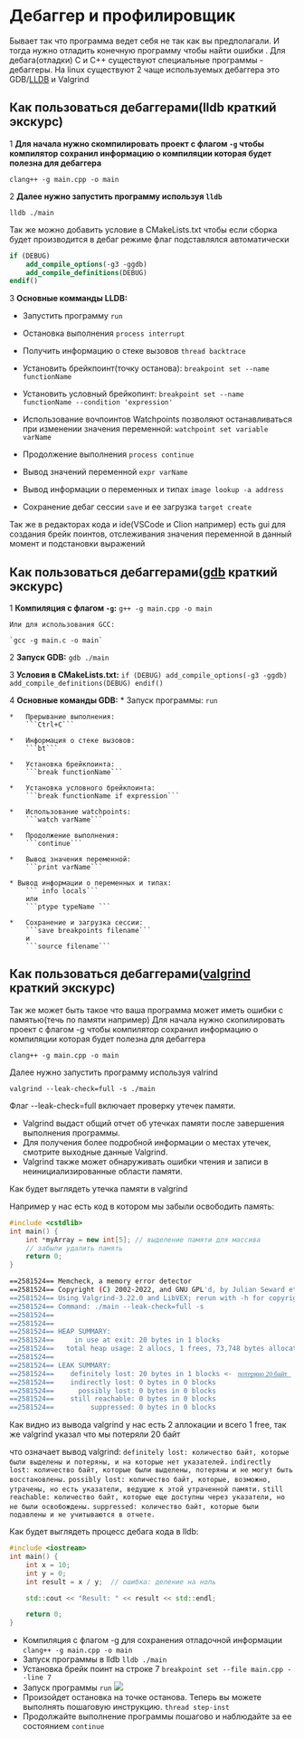 # Дебаггер и профилировщик
Бывает так что программа ведет себя не так как вы предполагали. И тогда нужно отладить конечную программу чтобы найти ошибки .
Для дебага(отладки) C и C++ существуют специальные программы -  дебаггеры.
На linux существуют 2 чаще используемых дебаггера это GDB/[LLDB](https://lldb.llvm.org/use/tutorial.html) и Valgrind

## Как пользоваться дебаггерами(lldb краткий экскурс)
1 **Для начала нужно скомпилировать проект с флагом `-g` чтобы компилятор сохранил информацию о компиляции которая будет полезна для дебаггера**

``` clang++ -g main.cpp -o main ```

2 **Далее нужно запустить программу используя `lldb`**

``` lldb ./main ```

Так же можно добавить условие в CMakeLists.txt чтобы если сборка будет производится в дебаг режиме флаг подставлялся автоматически
```cmake
if (DEBUG)
    add_compile_options(-g3 -ggdb)
    add_compile_definitions(DEBUG)
endif()
```

3 **Основные комманды LLDB:**
* Запустить программу
```run```

* Остановка выполнения
```process interrupt```

* Получить информацию о стеке вызовов
```thread backtrace```

* Установить брейкпоинт(точку останова):
```breakpoint set --name functionName```

* Установить условный брейкопинт:
```breakpoint set --name functionName --condition 'expression'```

* Использование вочпоинтов
Watchpoints позволяют останавливаться при изменении значения переменной:
```watchpoint set variable varName ```

* Продолжение выполнения
```process continue```

* Вывод значений переменной
```expr varName```

* Вывод информации о переменных и типах
```image lookup -a address```

* Сохранение дебаг сессии
```save``` и ее загрузка ```target create```

Так же в редакторах кода и ide(VSCode и Clion например) есть gui для создания брейк поинтов, отслеживания значения переменной в данный момент и подстановки выражений

## Как пользоваться дебаггерами([gdb](https://sourceware.org/gdb/current/onlinedocs/) краткий экскурс)
1  **Компиляция с флагом `-g`:**
    `g++ -g main.cpp -o main` 
   
    Или для использования GCC:

    `gcc -g main.c -o main` 
    
2  **Запуск GDB:**
    `gdb ./main` 
    
3  **Условия в CMakeLists.txt:**
    `if (DEBUG)
        add_compile_options(-g3 -ggdb)
        add_compile_definitions(DEBUG)
    endif()` 
    
4  **Основные команды GDB:**
      * Запуск программы:
        ```run``` 
        
    *   Прерывание выполнения:
        ```Ctrl+C``` 
        
    *   Информация о стеке вызовов:
        ```bt``` 
        
    *   Установка брейкпоинта:
        ```break functionName``` 
        
    *   Установка условного брейкпоинта:
        ```break functionName if expression``` 
        
    *   Использование watchpoints:
        ```watch varName``` 
        
    *   Продолжение выполнения:
        ```continue```
        
    *   Вывод значения переменной:
        ```print varName``` 
        
    * Вывод информации о переменных и типах:
        ``` info locals```
        или
        ```ptype typeName ```
        
    *   Сохранение и загрузка сессии:
        ```save breakpoints filename```
        и
        ```source filename```

## Как пользоваться дебаггерами([valgrind](https://valgrind.org/docs/manual/manual.html) краткий экскурс)
Так же может быть такое что ваша программа может иметь ошибки с памятью(течь по памяти например)
Для начала нужно скопилировать проект с флагом -g чтобы компилятор сохранил информацию о компиляции которая будет полезна для дебаггера

``` clang++ -g main.cpp -o main ```

Далее нужно запустить программу используя valrind

``` valgrind --leak-check=full -s ./main ```

Флаг --leak-check=full включает проверку утечек памяти.

* Valgrind выдаст общий отчет об утечках памяти после завершения выполнения программы.
* Для получения более подробной информации о местах утечек, смотрите выходные данные Valgrind.
* Valgrind также может обнаруживать ошибки чтения и записи в неинициализированные области памяти.

Как будет выглядеть утечка памяти в valgrind

Например у нас есть код в котором мы забыли освободить память:
```cpp
#include <cstdlib>
int main() {
    int *myArray = new int[5]; // выделение памяти для массива
    // забыли удалить память
    return 0;
}
```

```sh
==2581524== Memcheck, a memory error detector
==2581524== Copyright (C) 2002-2022, and GNU GPL'd, by Julian Seward et al.
==2581524== Using Valgrind-3.22.0 and LibVEX; rerun with -h for copyright info
==2581524== Command: ./main --leak-check=full -s
==2581524== 
==2581524== 
==2581524== HEAP SUMMARY:
==2581524==     in use at exit: 20 bytes in 1 blocks
==2581524==   total heap usage: 2 allocs, 1 frees, 73,748 bytes allocated
==2581524== 
==2581524== LEAK SUMMARY:
==2581524==    definitely lost: 20 bytes in 1 blocks <-  ͟п͟о͟т͟е͟р͟я͟н͟о͟ ͟2͟0͟ ͟б͟а͟й͟т͟
==2581524==    indirectly lost: 0 bytes in 0 blocks
==2581524==      possibly lost: 0 bytes in 0 blocks
==2581524==    still reachable: 0 bytes in 0 blocks
==2581524==         suppressed: 0 bytes in 0 blocks
```
Как видно из вывода valgrind у нас есть 2 аллокации и всего 1 free, так же valgrind указал что мы потеряли 20 байт 

что означает вывод valgrind:
```definitely lost: количество байт, которые были выделены и потеряны, и на которые нет указателей.```
```indirectly lost: количество байт, которые были выделены, потеряны и не могут быть восстановлены.```
```possibly lost: количество байт, которые, возможно, утрачены, но есть указатели, ведущие к этой утраченной памяти.```
```still reachable: количество байт, которые еще доступны через указатели, но не были освобождены.```
```suppressed: количество байт, которые были подавлены и не учитываются в отчете.```

Как будет выглядеть процесс дебага кода в lldb:
```cpp
#include <iostream>
int main() {
    int x = 10;
    int y = 0;
    int result = x / y;  // ошибка: деление на ноль

    std::cout << "Result: " << result << std::endl;

    return 0;
}
```
* Компиляция с флагом -g для сохранения отладочной информации ``` clang++ -g main.cpp -o main ```
* Запуск программы в lldb ```lldb ./main```
* Установка брейк поинт на строке 7 ```breakpoint set --file main.cpp --line 7```
* Запуск программы ```run``` ![](https://i.imgur.com/IxZokWx.png)
* Произойдет остановка на точке останова. Теперь вы можете выполнять пошаговую инструкцию. ```thread step-inst```
* Продолжайте выполнение программы пошагово и наблюдайте за ее состоянием ``` continue ```
